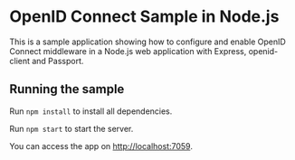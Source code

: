 # OpenID Connect Sample in Node.js

This is a sample application showing how to configure and enable OpenID Connect middleware in a Node.js web application with Express, openid-client and Passport.

## Running the sample

Run `npm install` to install all dependencies.

Run `npm start` to start the server.

You can access the app on [http://localhost:7059](http://localhost:7059).
